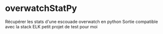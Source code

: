 # overwatchStatPy
Récupérer les stats d'une escouade overwatch en python
Sortie compatible avec la stack ELK 
petit projet de test pour moi
